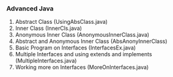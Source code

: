 ### Advanced Java
1. Abstract Class (UsingAbsClass.java)
2. Inner Class (InnerCls.java)
3. Anonymous Inner Class (AnonymousInnerClass.java)
4. Abstract and Anonymous Inner Class (AbsAnonyInnerClass)
5. Basic Program on Interfaces (InterfacesEx.java)
6. Multiple Interfaces and using extends and implements (MultipleInterfaces.java)
7. Working more on Interfaces (MoreOnInterfaces.java)
